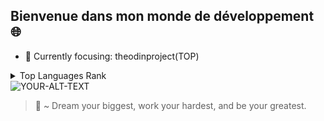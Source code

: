 ## Bienvenue dans mon monde de développement :globe_with_meridians:


- 🌱 Currently focusing: theodinproject(TOP)

<details>
<summary>Top Languages Rank</summary>

| Rank | Language |
|-----:|---------------|
|     1| JavaScript |
|     2| CSS |
|     3| HTML |
|     4| Bash Shell|

</details>

<picture>
 <source media="(prefers-color-scheme: dark)" srcset="https://checkmarx.com/wp-content/uploads/2020/08/shutterstock_1078387013-1240x620.jpg">
 <source media="(prefers-color-scheme: light)" srcset="https://checkmarx.com/wp-content/uploads/2020/08/shutterstock_1078387013-1240x620.jpg">
 <img alt="YOUR-ALT-TEXT" src="https://checkmarx.com/wp-content/uploads/2020/08/shutterstock_1078387013-1240x620.jpg">
</picture>


> 📜 ~ Dream your biggest, work your hardest, and be your greatest.
